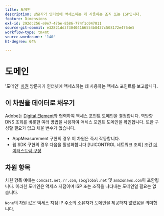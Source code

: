 ```yaml
---
title: 도메인
description: 방문자가 인터넷에 액세스하는 데 사용하는 조직 또는 ISP입니다.
feature: Dimensions
exl-id: 292dc256-e9e7-47be-8586-774f1c047011
source-git-commit: e32821dd3f30404166554b8437c508172e4764e5
workflow-type: tm+mt
source-wordcount: '140'
ht-degree: 64%

---
```


# 도메인

&#39;도메인&#39; [차원](overview.md) 방문자가 인터넷에 액세스하는 데 사용하는 액세스 포인트를 보고합니다.

## 이 차원을 데이터로 채우기

Adobe는 [Digital Element](https://www.digitalelement.com/)와 협력하여 액세스 포인트 도메인을 결정합니다. 역방향 DNS 조회를 비롯한 여러 방법을 사용하여 액세스 포인트 도메인을 확인합니다. 또한 구성할 필요가 없고 채울 변수가 없습니다.

* AppMeasurement 구현의 경우 이 차원은 즉시 작동합니다.
* 웹 SDK 구현의 경우 다음을 활성화합니다 [!UICONTROL 네트워크 조회] 조건 [데이터스트림 구성](https://experienceleague.adobe.com/docs/experience-platform/datastreams/configure.html?lang=ko-KR).

## 차원 항목

차원 항목 예에는 `comcast.net`, `rr.com`, `sbcglobal.net` 및 `amazonaws.com`이 포함됩니다. 이러한 도메인은 액세스 지점이며 ISP 또는 조직을 나타내는 도메인일 필요는 없습니다.

`None`의 차원 값은 액세스 지점 IP 주소의 소유자가 도메인을 제공하지 않았음을 의미합니다.
